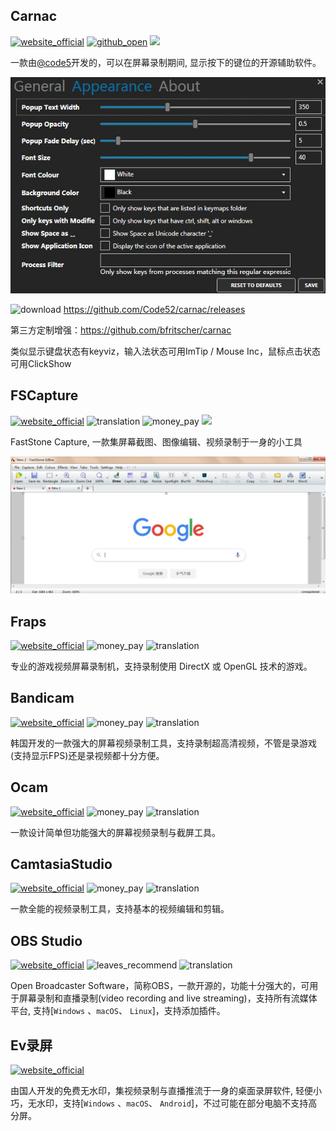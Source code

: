 ## Carnac
[![website_official](https://gitbook07.oss-cn-hangzhou.aliyuncs.com/website_official.svg)](http://code52.org/carnac/)  [![github_open](https://gitbook07.oss-cn-hangzhou.aliyuncs.com/github_open.svg)](https://github.com/Code52/carnac) ![](https://img.shields.io/badge/Version-2.3.13-ff55bb.svg)

一款由[@code5](https://github.com/Code52)开发的，可以在屏幕录制期间, 显示按下的键位的开源辅助软件。

![](../../.gitbook/assets/z-pro-capture-screen-carnac.jpg)

![download](https://gitbook07.oss-cn-hangzhou.aliyuncs.com/download.svg) https://github.com/Code52/carnac/releases

第三方定制增强：https://github.com/bfritscher/carnac

类似显示键盘状态有keyviz，输入法状态可用ImTip / Mouse Inc，鼠标点击状态可用ClickShow

## FSCapture
[![website_official](https://gitbook07.oss-cn-hangzhou.aliyuncs.com/website_official.svg)](https://www.faststone.org/FSCaptureDetail.htm) ![translation](https://gitbook07.oss-cn-hangzhou.aliyuncs.com/translation.svg) ![money_pay](https://gitbook07.oss-cn-hangzhou.aliyuncs.com/money_pay.svg) ![](https://img.shields.io/badge/Version-9.2-ff55bb.svg)

FastStone Capture, 一款集屏幕截图、图像编辑、视频录制于一身的小工具

![](../../.gitbook/assets/z-pro-capture-screen-fscapture.jpg)

## Fraps
[![website_official](https://gitbook07.oss-cn-hangzhou.aliyuncs.com/website_official.svg)](http://www.fraps.com/) ![money_pay](https://gitbook07.oss-cn-hangzhou.aliyuncs.com/money_pay.svg) ![translation](https://gitbook07.oss-cn-hangzhou.aliyuncs.com/translation.svg)

专业的游戏视频屏幕录制机，支持录制使用 DirectX 或 OpenGL 技术的游戏。

## Bandicam
[![website_official](https://gitbook07.oss-cn-hangzhou.aliyuncs.com/website_official.svg)](https://www.bandicam.com/) ![money_pay](https://gitbook07.oss-cn-hangzhou.aliyuncs.com/money_pay.svg) ![translation](https://gitbook07.oss-cn-hangzhou.aliyuncs.com/translation.svg)

韩国开发的一款强大的屏幕视频录制工具，支持录制超高清视频，不管是录游戏(支持显示FPS)还是录视频都十分方便。

## Ocam
[![website_official](https://gitbook07.oss-cn-hangzhou.aliyuncs.com/website_official.svg)](http://ohsoft.net/eng/ocam/intro.php?cate=1002)  ![money_pay](https://gitbook07.oss-cn-hangzhou.aliyuncs.com/money_pay.svg) ![translation](https://gitbook07.oss-cn-hangzhou.aliyuncs.com/translation.svg)

一款设计简单但功能强大的屏幕视频录制与截屏工具。

## CamtasiaStudio
[![website_official](https://gitbook07.oss-cn-hangzhou.aliyuncs.com/website_official.svg)](https://www.techsmith.com/video-editor.html) ![money_pay](https://gitbook07.oss-cn-hangzhou.aliyuncs.com/money_pay.svg) ![translation](https://gitbook07.oss-cn-hangzhou.aliyuncs.com/translation.svg)

一款全能的视频录制工具，支持基本的视频编辑和剪辑。

## OBS Studio
[![website_official](https://gitbook07.oss-cn-hangzhou.aliyuncs.com/website_official.svg)](https://obsproject.com/) ![leaves_recommend](https://gitbook07.oss-cn-hangzhou.aliyuncs.com/leaves_rec.svg) ![translation](https://gitbook07.oss-cn-hangzhou.aliyuncs.com/translation.svg)

Open Broadcaster Software，简称OBS，一款开源的，功能十分强大的，可用于屏幕录制和直播录制(video recording and live streaming)，支持所有流媒体平台, 支持[`Windows` 、`macOS`、 `Linux`]，支持添加插件。

## Ev录屏
[![website_official](https://gitbook07.oss-cn-hangzhou.aliyuncs.com/website_official.svg)](https://www.ieway.cn/evcapture.html)

由国人开发的免费无水印，集视频录制与直播推流于一身的桌面录屏软件, 轻便小巧，无水印，支持[`Windows` 、`macOS`、 `Android`]，不过可能在部分电脑不支持高分屏。
